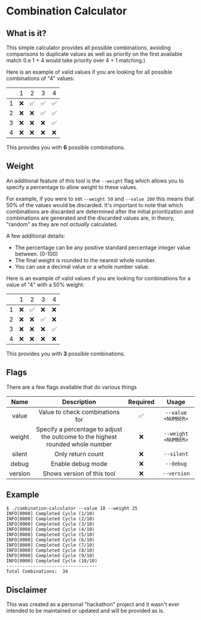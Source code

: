 # Combination Calculator

## What is it?

This simple calculator provides all possible combinations, avoiding comparisons to duplicate values as well as priority on the first available match (I.e 1 + 4 would take priority over 4 + 1 matching.)

Here is an example of valid values if you are looking for all possible combinations of "4" values:

| <span style="font-weight:normal"></span> | <span style="font-weight:normal">1</span> | <span style="font-weight:normal">2</span> | <span style="font-weight:normal">3</span> | <span style="font-weight:normal">4</span> |
| -------------- | -------------- | -------------- | -------------- | -------------- |
| 1 | ❌ | ✅ | ✅ | ✅ |
| 2 | ❌ | ❌ | ✅ | ✅ |
| 3 | ❌ | ❌ | ❌ | ✅ |
| 4 | ❌ | ❌ | ❌ | ❌ |

This provides you with **6** possible combinations.

## Weight

An additional feature of this tool is the `--weight` flag which allows you to specify a percentage to allow weight to these values.

For example, if you were to set `--weight 50` and `--value 100` this means that 50% of the values would be discarded. It's important to note that which combinations are discarded are determined after the initial prioritization and combinations are generated and the discarded values are, in theory, "random" as they are not _actually_ calculated.

A few additional details:

* The percentage can be any positive standard percentage integer value between. (0-100)
* The final weight is rounded to the nearest whole number.
* You can use a decimal value or a whole number value.

Here is an example of valid values if you are looking for combinations for a value of "4" with a 50% weight:

| <span style="font-weight:normal"></span> | <span style="font-weight:normal">1</span> | <span style="font-weight:normal">2</span> | <span style="font-weight:normal">3</span> | <span style="font-weight:normal">4</span> |
| -------------- | -------------- | -------------- | -------------- | -------------- |
| 1 | ❌ | ✅ | ❌ | ❌ |
| 2 | ❌ | ❌ | ✅ | ❌ |
| 3 | ❌ | ❌ | ❌ | ✅ |
| 4 | ❌ | ❌ | ❌ | ❌ |

This provides you with **3** possible combinations.

## Flags

There are a few flags available that do various things 

| Name | Description | Required | Usage |
| :-----: | :-----: | :-----: | :-----: |
| value |  Value to check combinations for | ✅ | `--value <NUMBER>` |
| weight |  Specify a percentage to adjust the outcome to the highest rounded whole number | ❌ | `--weight <NUMBER>` |
| silent | Only return count | ❌ | `--silent` |
| debug |  Enable debug mode | ❌ | `--debug` |
| version |   Shows version of this tool | ❌ | `--version` |

## Example

```golang
$ ./combination-calculator --value 10 --weight 25
INFO[0000] Completed Cycle (1/10)                       
INFO[0000] Completed Cycle (2/10)                       
INFO[0000] Completed Cycle (3/10)                       
INFO[0000] Completed Cycle (4/10)                       
INFO[0000] Completed Cycle (5/10)                       
INFO[0000] Completed Cycle (6/10)                       
INFO[0000] Completed Cycle (7/10)                       
INFO[0000] Completed Cycle (8/10)                       
INFO[0000] Completed Cycle (9/10)                       
INFO[0000] Completed Cycle (10/10)                      
----------------------------------
Total Combinations:  34
```

## Disclaimer

This was created as a personal "hackathon" project and it wasn't ever intended to be maintained or updated and will be provided as is.